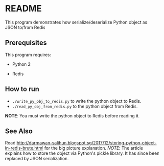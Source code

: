 # README

This program demonstrates how serialize/deserialize Python object as JSON to/from Redis 

## Prerequisites

This program requires:

- Python 2

- Redis


## How to run

- ```./write_py_obj_to_redis.py``` to write the python object to Redis.
- ```./read_py_obj_from_redis.py``` to the python object from Redis.

__NOTE__: You must write the python object to Redis before reading it.

## See Also

Read http://darmawan-salihun.blogspot.sg/2017/12/storing-python-object-in-redis-brute.html for the big picture explanation. _NOTE_: The article explains how to store the object via Python's pickle library. It has since been replaced by JSON serialization.

